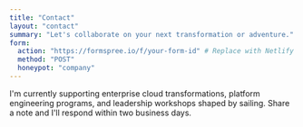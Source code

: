 ```yaml
---
title: "Contact"
layout: "contact"
summary: "Let's collaborate on your next transformation or adventure."
form:
  action: "https://formspree.io/f/your-form-id" # Replace with Netlify or Formspark endpoint
  method: "POST"
  honeypot: "company"
---
```


I'm currently supporting enterprise cloud transformations, platform engineering programs, and leadership workshops shaped by sailing. Share a note and I'll respond within two business days.
